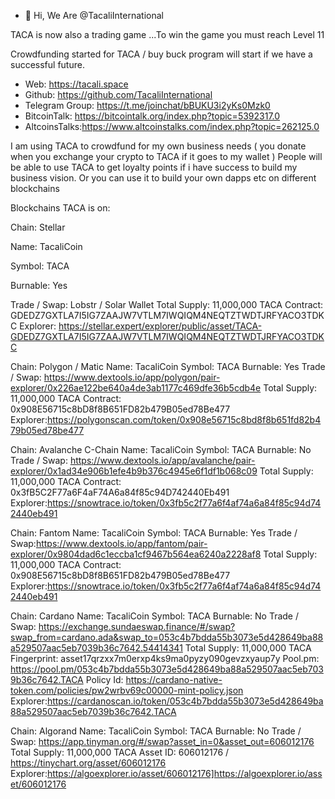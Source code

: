 - 👋 Hi, We Are @TacaliInternational

TACA is now also a trading game ...To win the game you must reach Level 11

Crowdfunding started for TACA / buy buck program will start if we have a successful future.

- Web: https://tacali.space
- Github: https://github.com/TacaliInternational
- Telegram Group: https://t.me/joinchat/bBUKU3i2yKs0Mzk0
- BitcoinTalk: https://bitcointalk.org/index.php?topic=5392317.0
- AltcoinsTalks:https://www.altcoinstalks.com/index.php?topic=262125.0




I am using TACA to crowdfund for my own business needs ( you donate when you exchange your crypto to TACA if it goes to my wallet )
People will be able to use TACA to get loyalty points if i have success to build my business vision. 
Or you can use it to build your own dapps etc on different blockchains

Blockchains TACA is on:

Chain: Stellar

Name: TacaliCoin

Symbol: TACA

Burnable: Yes

Trade / Swap: Lobstr / Solar Wallet
Total Supply: 11,000,000 TACA
Contract: GDEDZ7GXTLA7I5IG7ZAAJW7VTLM7IWQIQM4NEQTZTWDTJRFYACO3TDKC
Explorer: https://stellar.expert/explorer/public/asset/TACA-GDEDZ7GXTLA7I5IG7ZAAJW7VTLM7IWQIQM4NEQTZTWDTJRFYACO3TDKC

Chain: Polygon / Matic
Name: TacaliCoin
Symbol: TACA
Burnable: Yes
Trade / Swap: https://www.dextools.io/app/polygon/pair-explorer/0x226ae122be640a4de3ab1177c469dfe36b5cdb4e
Total Supply: 11,000,000 TACA
Contract: 0x908E56715c8bD8f8B651FD82b479B05ed78Be477
Explorer:https://polygonscan.com/token/0x908e56715c8bd8f8b651fd82b479b05ed78be477

Chain: Avalanche C-Chain
Name: TacaliCoin
Symbol: TACA
Burnable: No
Trade / Swap: https://www.dextools.io/app/avalanche/pair-explorer/0x1ad34e906b1efe4b9b376c4945e6f1df1b068c09
Total Supply: 11,000,000 TACA
Contract: 0x3fB5C2F77a6F4aF74A6a84f85c94D742440Eb491
Explorer:https://snowtrace.io/token/0x3fb5c2f77a6f4af74a6a84f85c94d742440eb491


Chain: Fantom
Name: TacaliCoin
Symbol: TACA
Burnable: Yes
Trade / Swap:https://www.dextools.io/app/fantom/pair-explorer/0x9804dad6c1eccba1cf9467b564ea6240a2228af8
Total Supply: 11,000,000 TACA
Contract: 0x908E56715c8bD8f8B651FD82b479B05ed78Be477
Explorer:https://snowtrace.io/token/0x3fb5c2f77a6f4af74a6a84f85c94d742440eb491



Chain: Cardano
Name: TacaliCoin
Symbol: TACA
Burnable: No
Trade / Swap: https://exchange.sundaeswap.finance/#/swap?swap_from=cardano.ada&swap_to=053c4b7bdda55b3073e5d428649ba88a529507aac5eb7039b36c7642.54414341
Total Supply: 11,000,000 TACA
Fingerprint: asset17qrzxx7m0erxp4ks9ma0pyzy090gevzxyaup7y
Pool.pm: https://pool.pm/053c4b7bdda55b3073e5d428649ba88a529507aac5eb7039b36c7642.TACA
Policy Id: https://cardano-native-token.com/policies/pw2wrbv69c00000-mint-policy.json
Explorer:https://cardanoscan.io/token/053c4b7bdda55b3073e5d428649ba88a529507aac5eb7039b36c7642.TACA


Chain: Algorand
Name: TacaliCoin
Symbol: TACA
Burnable: No
Trade / Swap: https://app.tinyman.org/#/swap?asset_in=0&asset_out=606012176
Total Supply: 11,000,000 TACA
Asset ID: 606012176 / https://tinychart.org/asset/606012176
Explorer:https://algoexplorer.io/asset/606012176]https://algoexplorer.io/asset/606012176




<!---
TacaliInternational/TacaliInternational is a ✨ special ✨ repository because its `README.md` (this file) appears on your GitHub profile.
You can click the Preview link to take a look at your changes.
--->
